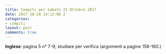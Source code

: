 ```yaml
---
title: Compiti per Sabato 21 Ottobre 2017
date: 2017-10-20 14:12:00 Z
categories:
- compiti
layout: post
comments: true
---
```


**Inglese**: pagina 5 n° 7-9; studiare per verifica (argomenti a pagine 158-160.)